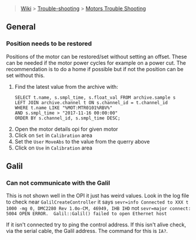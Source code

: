 > [Wiki](Home) > [Trouble-shooting](trouble-shooting-pages) > [Motors Trouble Shooting](Motors-Trouble-Shooting)

## General

### Position needs to be restored 

Positions of the motor can be restored/set without setting an offset. These can be needed if the motor power cycles for example on a power cut. The recommendation is to do a home if possible but if not the position can be set without this.

1. Find the latest value from the archive with:
    ```
    SELECT t.name, s.smpl_time, s.float_val FROM archive.sample s
    LEFT JOIN archive.channel t ON s.channel_id = t.channel_id
    WHERE t.name LIKE "%MOT:MTR0101%RBV%"
    AND s.smpl_time > "2017-11-16 00:00:00"
    ORDER BY s.channel_id, s.smpl_time DESC;
    ```
1. Open the motor details opi for given motor
1. Click on `Set` in `Calibration` area
1. Set the `User` `MoveAbs` to the value from the querry above
1. Click on `Use` in `Calibration` area

## Galil

### Can not communicate with the Galil

This is not shown well in the OPI it just has weird values. Look in the log file to check near `GalilCreateController` it says `sevr=info Connected to XXX t 1000 -mg 0, DMC2280 Rev 1.0o-CM, 46949, IHB IHD` not `sevr=major connect: 5004 OPEN ERROR.  Galil::Galil() failed to open Ethernet host`

If it isn't connected try to ping the control address. If this isn't alive check, via the serial cable, the Galil address. The command for this is `IA?`.
